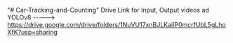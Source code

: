 "# Car-Tracking-and-Counting" 
Drive Link for Input, Output videos ad YOLOv8 -----> https://drive.google.com/drive/folders/1NuVU17xnBJLKaiIP0mcrfUbL5gLhoXfK?usp=sharing
